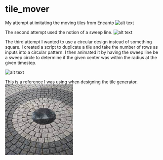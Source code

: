 # tile_mover
My attempt at imitating the moving tiles from Encanto
![alt text](https://github.com/koalathekid/tile_mover/blob/main/image/first_attempt.gif)

The second attempt used the notion of a sweep line. 
![alt text](https://github.com/koalathekid/tile_mover/blob/main/image/second_attempt.GIF)


The third attempt I wanted to use a circular design instead of something square. 
I created a script to duplicate a tile and take the number of rows as inputs into a circular pattern.
I then animated it by having the sweep line be a sweep circle to determine if the given center was within the radius
at the given timestep. 

![alt text](https://github.com/koalathekid/tile_mover/blob/main/image/circleTile.gif)

This is a reference I was using when designing the tile generator. 
![alt text](https://github.com/koalathekid/tile_mover/blob/main/image/ref-circle.jpg)

